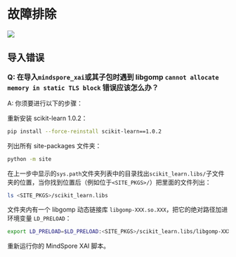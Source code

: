 # 故障排除

<a href="https://gitee.com/mindspore/docs/blob/r2.0/docs/xai/docs/source_zh_cn/troubleshoot.md" target="_blank"><img src="https://mindspore-website.obs.cn-north-4.myhuaweicloud.com/website-images/r2.0/resource/_static/logo_source.png"></a>

## 导入错误

<font size=3>**Q: 在导入`mindspore_xai`或其子包时遇到 libgomp `cannot allocate memory in static TLS block` 错误应该怎么办？**</font>

A: 你须要进行以下的步骤：

重新安装 scikit-learn 1.0.2：

```bash
pip install --force-reinstall scikit-learn==1.0.2
```

列出所有 site-packages 文件夹：

```bash
python -m site
```

在上一步中显示的`sys.path`文件夹列表中的目录找出`scikit_learn.libs/`子文件夹的位置，当你找到位置后（例如位于`<SITE_PKGS>/`）把里面的文件列出：

```bash
ls <SITE_PKGS>/scikit_learn.libs
```

文件夹内有一个 libgomp 动态链接库 `libgomp-XXX.so.XXX`，把它的绝对路径加进环境变量 `LD_PRELOAD`：

```bash
export LD_PRELOAD=$LD_PRELOAD:<SITE_PKGS>/scikit_learn.libs/libgomp-XXX.so.XXX
```

重新运行你的 MindSpore XAI 脚本。
